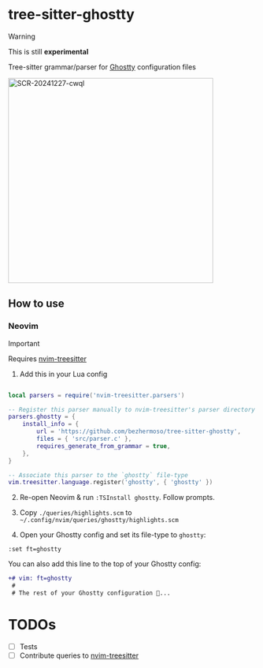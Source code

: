 # tree-sitter-ghostty

> [!WARNING]
> This is still **experimental**

Tree-sitter grammar/parser for [Ghostty] configuration files

<img width="416" alt="SCR-20241227-cwql" src="https://github.com/user-attachments/assets/143dd0f9-c28d-4bfe-a084-db6bf4ac5dc9" />


## How to use

### Neovim

> [!IMPORTANT]
> Requires [nvim-treesitter]

1. Add this in your Lua config

```lua

local parsers = require('nvim-treesitter.parsers')

-- Register this parser manually to nvim-treesitter's parser directory
parsers.ghostty = {
    install_info = {
        url = 'https://github.com/bezhermoso/tree-sitter-ghostty',
        files = { 'src/parser.c' },
        requires_generate_from_grammar = true,
    },
}

-- Associate this parser to the `ghostty` file-type
vim.treesitter.language.register('ghostty', { 'ghostty' })
```

2. Re-open Neovim & run `:TSInstall ghostty`. Follow prompts.

3. Copy `./queries/highlights.scm` to `~/.config/nvim/queries/ghostty/highlights.scm`

4. Open your Ghostty config and set its file-type to `ghostty`:

```
:set ft=ghostty
```

You can also add this line to the top of your Ghostty config:

```diff
+# vim: ft=ghostty
 #
 # The rest of your Ghostty configuration 👻...
```

# TODOs

- [ ] Tests
- [ ] Contribute queries to [nvim-treesitter]

[Ghostty]: https://ghostty.org
[nvim-treesitter]: https://github.com/nvim-treesitter/nvim-treesitter
